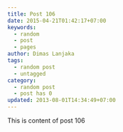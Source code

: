 ```yaml
---
title: Post 106
date: 2015-04-21T01:42:17+07:00
keywords:
  - random
  - post
  - pages
author: Dimas Lanjaka
tags:
  - random post
  - untagged
category:
  - random post
  - post has 0
updated: 2013-08-01T14:34:49+07:00
---
```

This is content of post 106